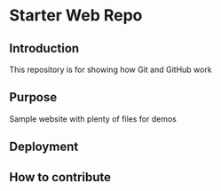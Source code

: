 # Starter Web Repo

## Introduction

This repository is for showing how Git and GitHub work

## Purpose

Sample website with plenty of files for demos

## Deployment


## How to contribute